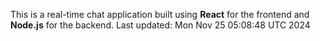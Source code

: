 This is a real-time chat application built using **React** for the frontend and **Node.js** for the backend.
Last updated: Mon Nov 25 05:08:48 UTC 2024
